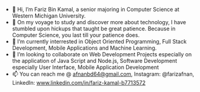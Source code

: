 - 👋 Hi, I’m Fariz Bin Kamal, a senior majoring in Computer Science at Western Michigan University. 
- 👀 On my voyage to study and discover more about technology, I have stumbled upon hickups that taught be great patience. Because in Computer Science, you last till your patience does. 
- 🌱 I’m currently interrested in Object Oriented Programming, Full Stack Development, Mobile Applications and Machine Learning.  
- 💞️ I’m looking to collaborate on Web Development Projects especially on the application of Java Script and Node.js, Software Development especially User Interface, Mobile Application Development
- 📫 You can reach me @ afnanbd64@gmail.com, Instagram: @farizafnan, LinkedIn: www.linkedin.com/in/fariz-kamal-b7713572


<!---
fafnanbd64/fafnanbd64 is a ✨ special ✨ repository because its `README.md` (this file) appears on your GitHub profile.
You can click the Preview link to take a look at your changes.
--->
